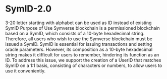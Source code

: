 # SymID-2.0
3-20 letter starting with alphabet can be used as ID instead of existing SymID
Purpose of Use
Symverse blockchain is a permissioned blockchain based on a SymID, which consists of a 10-byte hexadecimal string. Therefore, all users who wish to use the Symverse blockchain must be issued a SymID. SymID is essential for issuing transactions and setting oracle parameters. However, its composition as a 10-byte hexadecimal string makes it difficult for users to remember, hindering its function as an ID. To address this issue, we support the creation of a UserID that matches SymID on a 1:1 basis, consisting of characters or numbers, to allow users to use it conveniently.
